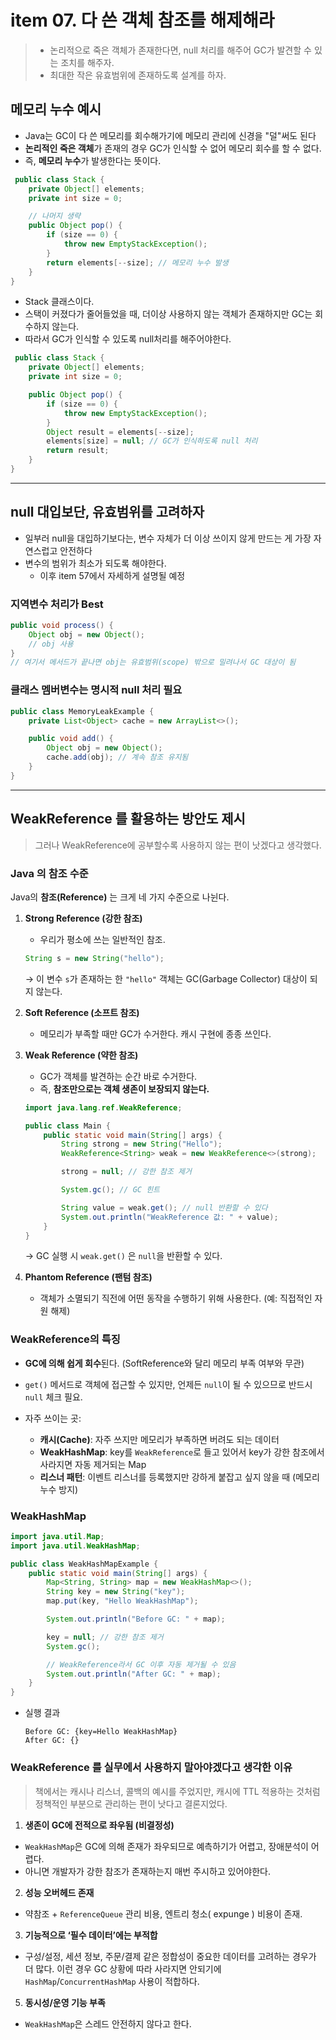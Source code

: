 # item 07. 다 쓴 객체 참조를 해제해라
> - 논리적으로 죽은 객체가 존재한다면, null 처리를 해주어 GC가 발견할 수 있는 조치를 해주자.
> - 최대한 작은 유효범위에 존재하도록 설계를 하자.

## 메모리 누수 예시
- Java는 GC이 다 쓴 메모리를 회수해가기에 메모리 관리에 신경을 "덜"써도 된다
- **논리적인 죽은 객체**가 존재의 경우 GC가 인식할 수 없어 메모리 회수를 할 수 없다.
- 즉, **메모리 누수**가 발생한다는 뜻이다.
```java
 public class Stack {
    private Object[] elements;
    private int size = 0;

    // 나머지 생략
    public Object pop() {
        if (size == 0) {
            throw new EmptyStackException();
        }
        return elements[--size]; // 메모리 누수 발생
    }
}
```
- Stack 클래스이다.
- 스택이 커졌다가 줄어들었을 때, 더이상 사용하지 않는 객체가 존재하지만 GC는 회수하지 않는다.
- 따라서 GC가 인식할 수 있도록 null처리를 해주어야한다.

```java
 public class Stack {
    private Object[] elements;
    private int size = 0;

    public Object pop() {
        if (size == 0) {
            throw new EmptyStackException();
        }
        Object result = elements[--size];
        elements[size] = null; // GC가 인식하도록 null 처리
        return result;
    }
}
```
---
## null 대입보단, 유효범위를 고려하자
- 일부러 null을 대입하기보다는, 변수 자체가 더 이상 쓰이지 않게 만드는 게 가장 자연스럽고 안전하다
- 변수의 범위가 최소가 되도록 해야한다.
    - 이후 item 57에서 자세하게 설명될 예정

### 지역변수 처리가 Best
```java
public void process() {
    Object obj = new Object(); 
    // obj 사용
}
// 여기서 메서드가 끝나면 obj는 유효범위(scope) 밖으로 밀려나서 GC 대상이 됨
```
### 클래스 멤버변수는 명시적 null 처리 필요
```java
public class MemoryLeakExample {
    private List<Object> cache = new ArrayList<>();

    public void add() {
        Object obj = new Object();
        cache.add(obj); // 계속 참조 유지됨
    }
}
```
---
## WeakReference 를 활용하는 방안도 제시
> 그러나 WeakReference에 공부할수록 사용하지 않는 편이 낫겠다고 생각했다.
### Java 의 참조 수준
Java의 **참조(Reference)** 는 크게 네 가지 수준으로 나뉜다.

1. **Strong Reference (강한 참조)** 
    - 우리가 평소에 쓰는 일반적인 참조.
    ```java
    String s = new String("hello");
    ```
   → 이 변수 `s`가 존재하는 한 `"hello"` 객체는 GC(Garbage Collector) 대상이 되지 않는다.

2. **Soft Reference (소프트 참조)**
    - 메모리가 부족할 때만 GC가 수거한다. 캐시 구현에 종종 쓰인다.

3. **Weak Reference (약한 참조)**
    - GC가 객체를 발견하는 순간 바로 수거한다.
    - 즉, **참조만으로는 객체 생존이 보장되지 않는다.**
   ```java
   import java.lang.ref.WeakReference;

   public class Main {
       public static void main(String[] args) {
           String strong = new String("Hello");
           WeakReference<String> weak = new WeakReference<>(strong);

           strong = null; // 강한 참조 제거

           System.gc(); // GC 힌트

           String value = weak.get(); // null 반환할 수 있다
           System.out.println("WeakReference 값: " + value);
       }
   }
   ```
   → GC 실행 시 `weak.get()` 은 `null`을 반환할 수 있다.

4. **Phantom Reference (팬텀 참조)**
   - 객체가 소멸되기 직전에 어떤 동작을 수행하기 위해 사용한다. (예: 직접적인 자원 해제)

### WeakReference의 특징

* **GC에 의해 쉽게 회수**된다. (SoftReference와 달리 메모리 부족 여부와 무관)
* `get()` 메서드로 객체에 접근할 수 있지만, 언제든 `null`이 될 수 있으므로 반드시 `null` 체크 필요.
* 자주 쓰이는 곳:

    * **캐시(Cache)**: 자주 쓰지만 메모리가 부족하면 버려도 되는 데이터
    * **WeakHashMap**: key를 `WeakReference`로 들고 있어서 key가 강한 참조에서 사라지면 자동 제거되는 Map
    * **리스너 패턴**: 이벤트 리스너를 등록했지만 강하게 붙잡고 싶지 않을 때 (메모리 누수 방지)

### WeakHashMap

```java
import java.util.Map;
import java.util.WeakHashMap;

public class WeakHashMapExample {
    public static void main(String[] args) {
        Map<String, String> map = new WeakHashMap<>();
        String key = new String("key");
        map.put(key, "Hello WeakHashMap");

        System.out.println("Before GC: " + map);

        key = null; // 강한 참조 제거
        System.gc();

        // WeakReference라서 GC 이후 자동 제거될 수 있음
        System.out.println("After GC: " + map);
    }
}
```
- 실행 결과
    ```shell
    Before GC: {key=Hello WeakHashMap}
    After GC: {}
    ```
  
### WeakReference 를 실무에서 사용하지 말아야겠다고 생각한 이유
> 책에서는 캐시나 리스너, 콜백의 예시를 주었지만, 
> 캐시에 TTL 적용하는 것처럼 정책적인 부분으로 관리하는 편이 낫다고 결론지었다.
1. **생존이 GC에 전적으로 좌우됨 (비결정성)**
- `WeakHashMap`은 GC에 의해 존재가 좌우되므로 예측하기가 어렵고, 장애분석이 어렵다.
- 아니면 개발자가 강한 참조가 존재하는지 매번 주시하고 있어야한다.

2. **성능 오버헤드 존재**
- 약참조 + `ReferenceQueue` 관리 비용, 엔트리 청소( expunge ) 비용이 존재.

3. **기능적으로 ‘필수 데이터’에는 부적합**
- 구성/설정, 세션 정보, 주문/결제 같은 정합성이 중요한 데이터를 고려하는 경우가 더 많다.
  이런 경우 GC 상황에 따라 사라지면 안되기에  `HashMap`/`ConcurrentHashMap` 사용이 적합하다. 

5. **동시성/운영 기능 부족**
- `WeakHashMap`은 스레드 안전하지 않다고 한다.